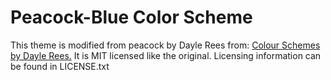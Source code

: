 # Peacock-Blue Color Scheme

This theme is modified from peacock by Dayle Rees from: [Colour Schemes by Dayle Rees.](https://github.com/daylerees/colour-schemes)
It is MIT licensed like the original. Licensing information can be found in LICENSE.txt